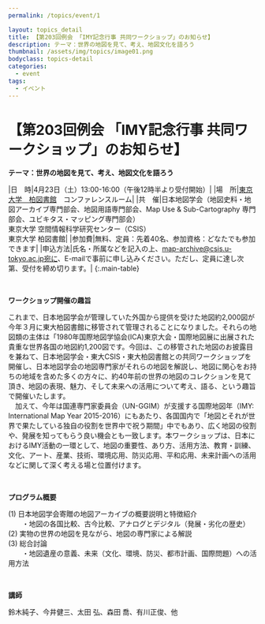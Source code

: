 ```yaml
---
permalink: /topics/event/1

layout: topics_detail
title: 【第203回例会 「IMY記念行事 共同ワークショップ」のお知らせ】
description: テーマ：世界の地図を見て、考え、地図文化を語ろう
thumbnail: /assets/img/topics/image01.png
bodyclass: topics-detail
categories:
  - event
tags:
  - イベント
---
```


# 【第203回例会 「IMY記念行事 共同ワークショップ」のお知らせ】
**テーマ：世界の地図を見て、考え、地図文化を語ろう**

|日　時|4月23日（土）13:00-16:00（午後12時半より受付開始）|
|場　所|[東京大学　柏図書館](http://www.lib.u-tokyo.ac.jp/kashiwa/)　コンファレンスルーム|
|共　催|日本地図学会（地図史料・地図アーカイブ専門部会、地図用語専門部会、Map Use & Sub-Cartography 専門部会、ユビキタス・マッピング専門部会）<br>東京大学 空間情報科学研究センター（CSIS）<br>東京大学 柏図書館|
|参加費|無料、定員：先着40名、参加資格：どなたでも参加できます|
|申込方法|氏名・所属などを記入の上、map-archive@csis.u-tokyo.ac.jp宛に、E-mailで事前に申し込みください。ただし、定員に達し次第、受付を締め切ります。|
{:.main-table}

<br>

**ワークショップ開催の趣旨**

これまで、日本地図学会が管理していた外国から提供を受けた地図約2,000図が今年３月に東大柏図書館に移管されて管理されることになりました。それらの地図類の主体は「1980年国際地図学協会(ICA)東京大会・国際地図展に出展された貴重な世界各国の地図約1,200図です。今回は、この移管された地図のお披露目を兼ねて、日本地図学会・東大CSIS・東大柏図書館との共同ワークショップを開催し、日本地図学会の地図専門家がそれらの地図を解説し、地図に関心をお持ちの地域を含めた多くの方々に、約40年前の世界の地図のコレクションを見て頂き、地図の表現、魅力、そして未来への活用について考え、語る、という趣旨で開催いたします。<br>
　加えて、今年は国連専門家委員会（UN-GGIM）が支援する国際地図年（IMY: International Map Year 2015-2016）にもあたり、各国国内で「地図とそれが世界で果たしている独自の役割を世界中で祝う期間」中でもあり、広く地図の役割や、発展を知ってもらう良い機会とも一致します。本ワークショップは、日本におけるIMY活動の一環として、地図の重要性、あり方、活用方法、教育・訓練、文化、アート、産業、技術、環境応用、防災応用、平和応用、未来計画への活用などに関して深く考える場と位置付けます。

<br>

**プログラム概要**

(1) 日本地図学会寄贈の地図アーカイブの概要説明と特徴紹介<br>
　　・地図の各国比較、古今比較、アナログとデジタル（発展・劣化の歴史）<br>
(2) 実物の世界の地図を見ながら、地図の専門家による解説<br>
(3) 総合討論<br>
　　・地図遺産の意義、未来（文化、環境、防災、都市計画、国際問題）への活用方法

<br>

**講師**

鈴木純子、今井健三、太田 弘、森田 喬、有川正俊、他
